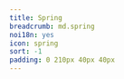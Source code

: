 ```yaml
---
title: Spring
breadcrumb: md.spring
noi18n: yes
icon: spring
sort: -1
padding: 0 210px 40px 40px
---
```


 <RouterView />
